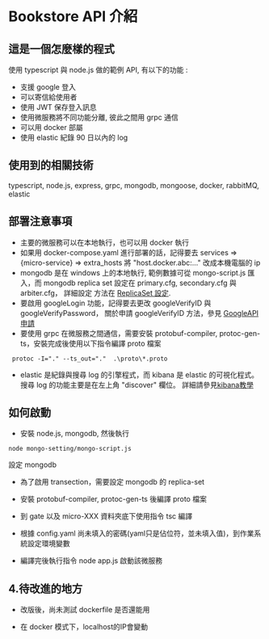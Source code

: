 # Bookstore API 介紹

## 這是一個怎麼樣的程式
  使用 typescript 與 node.js 做的範例 API, 有以下的功能 :
 * 支援 google 登入
 * 可以寄信給使用者
 * 使用 JWT 保存登入訊息
 * 使用微服務將不同功能分離, 彼此之間用 grpc 通信
 * 可以用 docker 部屬
 * 使用 elastic 紀錄 90 日以內的 log

## 使用到的相關技術
  typescript, node.js, express, grpc, mongodb, mongoose, docker, rabbitMQ, elastic
  
## 部署注意事項
 * 主要的微服務可以在本地執行，也可以用 docker 執行
 * 如果用 docker-compose.yaml 進行部署的話，記得要去 services => {micro-service} => extra_hosts 將 "host.docker.abc:..." 改成本機電腦的 ip
 * mongodb 是在 windows 上的本地執行, 範例數據可從 mongo-script.js 匯入，而
 mongodb replica set 設定在 primary.cfg, secondary.cfg 與 arbiter.cfg， 詳細設定
方法在 [ReplicaSet 設定](https://aspnetmars.blogspot.com/2019/04/windows-mongodb-replica-set-sharding.html).
 * 要啟用 googleLogin 功能，記得要去更改 googleVerifyID 與 googleVerifyPassword，
 關於申請 googleVerifyID 方法，參見 [GoogleAPI申請](https://blog.hungwin.com.tw/aspnet-google-login/)
 * 要使用 grpc 在微服務之間通信，需要安裝  protobuf-compiler, protoc-gen-ts，安裝完成後使用以下指令編譯 proto 檔案

 ```
  protoc -I="." --ts_out="."  .\proto\*.proto
```

 * elastic 是紀錄與搜尋 log 的引擎程式，而 kibana 是 elastic 的可視化程式。搜尋 log 的功能主要是在左上角 "discover" 欄位。
   詳細請參見[kibana教學](https://medium.com/%E7%A8%8B%E5%BC%8F%E4%B9%BE%E8%B2%A8/elk-%E6%95%99%E5%AD%B8%E8%88%87%E4%BB%8B%E7%B4%B9-c54af6f06e61)

## 如何啟動

+ 安裝 node.js, mongodb, 然後執行 

```
node mongo-setting/mongo-script.js 
```

設定 mongodb

+ 為了啟用 transection，需要設定 mongodb 的 replica-set

+ 安裝 protobuf-compiler, protoc-gen-ts 後編譯 proto 檔案

+ 到 gate 以及 micro-XXX 資料夾底下使用指令 tsc 編譯

+ 根據 config.yaml 尚未填入的密碼(yaml只是佔位符，並未填入值)，到作業系統設定環境變數

+ 編譯完後執行指令 node app.js 啟動該微服務

## 4.待改進的地方

+ 改版後，尚未測試 dockerfile 是否還能用

+ 在 docker 模式下，localhost的IP會變動


